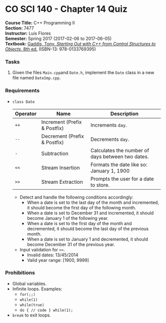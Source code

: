 # CO SCI 140 - Chapter 14 Quiz
**Course Title:** C++ Programming II<br/>
**Section:** 7477<br/>
**Instructor:** Luis Flores<br/>
**Semester:** Spring 2017 (2017-02-06 to 2017-06-05)<br/>
**Textbook:** [Gaddis, Tony. _Starting Out with C++ from Control Structures to Objects_. 8th ed.](https://www.pearsonhighered.com/program/Gaddis-Starting-Out-with-C-from-Control-Structures-to-Objects-plus-My-Programming-Lab-with-Pearson-e-Text-Access-Card-Package-8th-Edition/PGM112149.html) (ISBN-13: 978-0133769395)

### Tasks
1. Given the files `Main.cpp`and `Date.h`, implement the `Date` class in a new file named `DateImp.cpp`.

### Requirements
* `class Date`

    | Operator | Name                         | Description                                        |
    |----------|------------------------------|----------------------------------------------------|
    | `++`     | Increment (Prefix & Postfix) | Increments `day`.                                  |
    | `--`     | Decrement (Prefix & Postfix) | Decrements `day`.                                  |
    | `-`      | Subtraction                  | Calculates the number of days between two dates.   |
    | `<<`     | Stream Insertion             | Formats the date like so: January 1, 1900          |
    | `>>`     | Stream Extraction            | Prompts the user for a date to store.              |

    * Detect and handle the following conditions accordingly:
        * When a date is set to the last day of the month and incremented, it should become the first day of the following month.
        * When a date is set to December 31 and incremented, it should become January 1 of the following year.
        * When a date is set to the first day of the month and decremented, it should become the last day of the previous month.
        * When a date is set to January 1 and decremented, it should become December 31 of the previous year.
    * Input validation for `>>`.
        * Invalid dates: 13/45/2014
        * Valid year range: [1900, 9999]

### Prohibitions
* Global variables.
* Infinite loops. Examples:
    * `for(;;)`
    * `while(1)`
    * `while(true)`
    * `do { // code } while(1);`
* `break` to exit loops.
